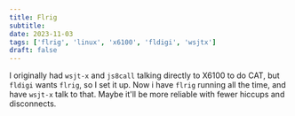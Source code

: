```yaml
---
title: Flrig
subtitle: 
date: 2023-11-03
tags: ['flrig', 'linux', 'x6100', 'fldigi', 'wsjtx']
draft: false
---
```


I originally had `wsjt-x` and `js8call`
talking directly to X6100 to do CAT,
but `fldigi` wants `flrig`, 
so I set it up.
Now i have `flrig` running all the time, 
and have `wsjt-x` talk to that.
Maybe it'll be more reliable
with fewer hiccups and disconnects.
